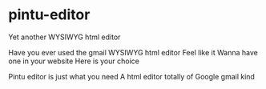 pintu-editor
============

Yet another WYSIWYG html editor

Have you ever used the gmail WYSIWYG html editor Feel like it Wanna have one in your website Here is your choice

Pintu editor is just what you need A html editor totally of Google gmail kind